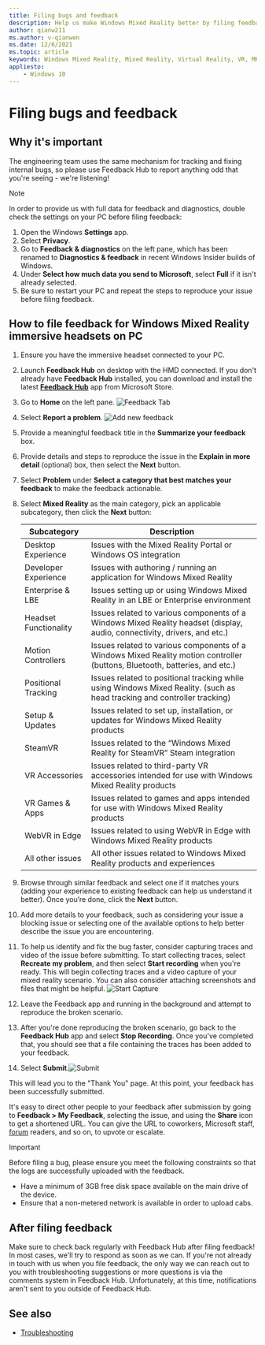 ```yaml
---
title: Filing bugs and feedback
description: Help us make Windows Mixed Reality better by filing feedback using the correct categories in the Feedback Hub app.
author: qianw211
ms.author: v-qianwen
ms.date: 12/6/2021
ms.topic: article
keywords: Windows Mixed Reality, Mixed Reality, Virtual Reality, VR, MR, Feedback, Feedback Hub, bugs
appliesto:
    - Windows 10
---
```


# Filing bugs and feedback

## Why it's important

The engineering team uses the same mechanism for tracking and fixing internal bugs, so please use Feedback Hub to report anything odd that you're seeing - we're listening!

>[!Note]
>In order to provide us with full data for feedback and diagnostics, double check the settings on your PC before filing feedback: <ol> <li> Open the Windows **Settings** app. </li> <li> Select **Privacy**. </li> <li> Go to **Feedback & diagnostics** on the left pane, which has been renamed to **Diagnostics & feedback** in recent Windows Insider builds of Windows. </li> <li> Under **Select how much data you send to Microsoft**, select **Full** if it isn't already selected. </li> <li> Be sure to restart your PC and repeat the steps to reproduce your issue before filing feedback. </li> <ol>

## How to file feedback for Windows Mixed Reality immersive headsets on PC

1. Ensure you have the immersive headset connected to your PC.
2. Launch **Feedback Hub** on desktop with the HMD connected. If you don't already have **Feedback Hub** installed, you can download and install the latest [**Feedback Hub**](https://www.microsoft.com/p/feedback-hub/9nblggh4r32n?rtc=1&activetab=pivot:overviewtab) app from Microsoft Store.
3. Go to **Home** on the left pane. ![Feedback Tab](images/feedback1.png) 
4. Select **Report a problem**. ![Add new feedback](images/feedback2.png)
5. Provide a meaningful feedback title in the **Summarize your feedback** box.
6. Provide details and steps to reproduce the issue in the **Explain in more detail** (optional) box, then select the **Next** button.
7. Select **Problem** under **Select a category that best matches your feedback** to make the feedback actionable.
8. Select **Mixed Reality** as the main category, pick an applicable subcategory, then click the **Next** button:

   | Subcategory | Description |
   |-------------|-------------|
   | Desktop Experience | Issues with the Mixed Reality Portal or Windows OS integration |
   | Developer Experience | Issues with authoring / running an application for Windows Mixed Reality |
   | Enterprise & LBE | Issues setting up or using Windows Mixed Reality in an LBE or Enterprise environment |
   | Headset Functionality | Issues related to various components of a Windows Mixed Reality headset (display, audio, connectivity, drivers, and etc.)  |
   | Motion Controllers | Issues related to various components of a Windows Mixed Reality motion controller (buttons, Bluetooth, batteries, and etc.) |
   | Positional Tracking | Issues related to positional tracking while using Windows Mixed Reality. (such as head tracking and controller tracking) |
   | Setup & Updates | Issues related to set up, installation, or updates for Windows Mixed Reality products |
   | SteamVR  | Issues related to the “Windows Mixed Reality for SteamVR” Steam integration |
   | VR Accessories | Issues related to third-party VR accessories intended for use with Windows Mixed Reality products |
   | VR Games & Apps | Issues related to games and apps intended for use with Windows Mixed Reality products |
   | WebVR in Edge  | Issues related to using WebVR in Edge with Windows Mixed Reality products |
   | All other issues  | All other issues related to Windows Mixed Reality products and experiences |
9. Browse through similar feedback and select one if it matches yours (adding your experience to existing feedback can help us understand it better). Once you’re done, click the **Next** button. 
10. Add more details to your feedback, such as considering your issue a blocking issue or selecting one of the available options to help better describe the issue you are encountering.
11. To help us identify and fix the bug faster, consider capturing traces and video of the issue before submitting. To start collecting traces, select **Recreate my problem**, and then select **Start recording** when you're ready. This will begin collecting traces and a video capture of your mixed reality scenario. You can also consider attaching screenshots and files that might be helpful. 
![Start Capture](images/feedback4.png)
12. Leave the Feedback app and running in the background and attempt to reproduce the broken scenario. 
13. After you're done reproducing the broken scenario, go back to the **Feedback Hub** app and select **Stop Recording**. Once you've completed that, you should see that a file containing the traces has been added to your feedback.
14. Select **Submit**.![Submit](images/feedback5.png)

This will lead you to the "Thank You" page. At this point, your feedback has been successfully submitted.

It's easy to direct other people to your feedback after submission by going to **Feedback > My Feedback**, selecting the issue, and using the **Share** icon to get a shortened URL. You can give the URL to coworkers, Microsoft staff, [forum](https://forums.hololens.com/) readers, and so on, to upvote or escalate.

> [!IMPORTANT]
> Before filing a bug, please ensure you meet the following constraints so that the logs are successfully uploaded with the feedback.
>    * Have a minimum of 3GB free disk space available on the main drive of the device.
>    * Ensure that a non-metered network is available in order to upload cabs.

## After filing feedback

Make sure to check back regularly with Feedback Hub after filing feedback! In most cases, we'll try to respond as soon as we can. If you're not already in touch with us when you file feedback, the only way we can reach out to you with troubleshooting suggestions or more questions is via the comments system in Feedback Hub. Unfortunately, at this time, notifications aren't sent to you outside of Feedback Hub.

## See also

* [Troubleshooting](troubleshooting-windows-mixed-reality.md)